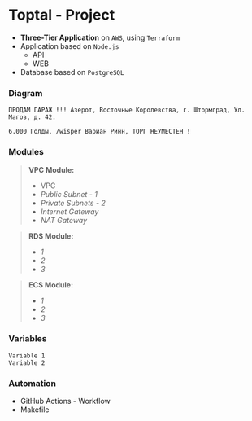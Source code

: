 # Toptal - Project

- **Three-Tier Application** on `AWS`, using `Terraform`
- Application based on `Node.js`
    - API
    - WEB
- Database based on `PostgreSQL`

### Diagram

``` MD
ПРОДАМ ГАРАЖ !!! Азерот, Восточные Королевства, г. Штормград, Ул. Магов, д. 42.

6.000 Голды, /wisper Вариан Ринн, ТОРГ НЕУМЕСТЕН !
```

### Modules

> **VPC Module:**
>   - VPC
>   - *Public Subnet - 1*
>   - *Private Subnets - 2*
>   - *Internet Gateway*
>   - *NAT Gateway*

> **RDS Module:**
>   - *1*
>   - *2*
>   - *3*

> **ECS Module:**
>   - *1*
>   - *2*
>   - *3*

### Variables

``` HCL
Variable 1
Variable 2
```

### Automation

- GitHub Actions - Workflow
- Makefile
